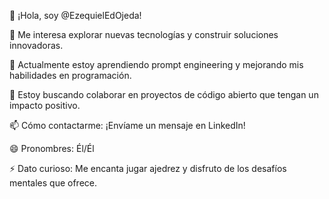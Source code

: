 👋 ¡Hola, soy @EzequielEdOjeda!

👀 Me interesa explorar nuevas tecnologías y construir soluciones innovadoras.

🌱 Actualmente estoy aprendiendo prompt engineering y mejorando mis habilidades en programación.

💞️ Estoy buscando colaborar en proyectos de código abierto que tengan un impacto positivo.

📫 Cómo contactarme: ¡Envíame un mensaje en LinkedIn!

😄 Pronombres: Él/Él

⚡ Dato curioso: Me encanta jugar ajedrez y disfruto de los desafíos mentales que ofrece.
